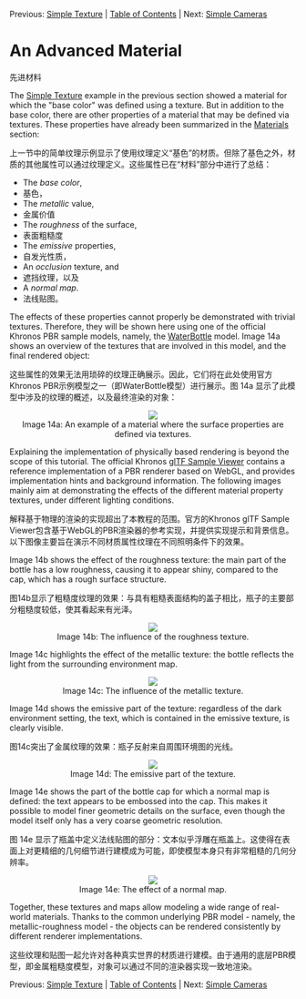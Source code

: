 Previous: [Simple Texture](gltfTutorial_013_SimpleTexture.md) | [Table of Contents](README.md) | Next: [Simple Cameras](gltfTutorial_015_SimpleCameras.md)

# An Advanced Material

先进材料

The [Simple Texture](gltfTutorial_013_SimpleTexture.md) example in the previous section showed a material for which the "base color" was defined using a texture. But in addition to the base color, there are other properties of a material that may be defined via textures. These properties have already been summarized in the [Materials](gltfTutorial_010_Materials.md) section:

上一节中的简单纹理示例显示了使用纹理定义“基色”的材质。但除了基色之外，材质的其他属性可以通过纹理定义。这些属性已在“材料”部分中进行了总结：

- The *base color*,
- 基色，
- The *metallic* value,
- 金属价值
- The *roughness* of the surface,
- 表面粗糙度
- The *emissive* properties,
- 自发光性质，
- An *occlusion* texture, and
- 遮挡纹理，以及
- A *normal map*.
- 法线贴图。


The effects of these properties cannot properly be demonstrated with trivial textures. Therefore, they will be shown here using one of the official Khronos PBR sample models, namely, the [WaterBottle](https://github.com/KhronosGroup/glTF-Sample-Models/tree/master/2.0/WaterBottle) model. Image 14a shows an overview of the textures that are involved in this model, and the final rendered object:

这些属性的效果无法用琐碎的纹理正确展示。因此，它们将在此处使用官方Khronos PBR示例模型之一（即WaterBottle模型）进行展示。图 14a 显示了此模型中涉及的纹理的概述，以及最终渲染的对象：

<p align="center">
<img src="images/materials.png" /><br>
<a name="cameras-png"></a>Image 14a: An example of a material where the surface properties are defined via textures.
</p>

Explaining the implementation of physically based rendering is beyond the scope of this tutorial. The official Khronos [glTF Sample Viewer](https://github.com/KhronosGroup/glTF-Sample-Viewer) contains a reference implementation of a PBR renderer based on WebGL, and provides implementation hints and background information. The following images mainly aim at demonstrating the effects of the different material property textures, under different lighting conditions.

解释基于物理的渲染的实现超出了本教程的范围。官方的Khronos glTF Sample Viewer包含基于WebGL的PBR渲染器的参考实现，并提供实现提示和背景信息。以下图像主要旨在演示不同材质属性纹理在不同照明条件下的效果。

Image 14b shows the effect of the roughness texture: the main part of the bottle has a low roughness, causing it to appear shiny, compared to the cap, which has a rough surface structure.

图14b显示了粗糙度纹理的效果：与具有粗糙表面结构的盖子相比，瓶子的主要部分粗糙度较低，使其看起来有光泽。

<p align="center">
<img src="images/advancedMaterial_roughness.png" /><br>
<a name="advancedMaterial_roughness-png"></a>Image 14b: The influence of the roughness texture.
</p>

Image 14c highlights the effect of the metallic texture: the bottle reflects the light from the surrounding environment map.

<p align="center">
<img src="images/advancedMaterial_metallic.png" /><br>
<a name="advancedMaterial_metallic-png"></a>Image 14c: The influence of the metallic texture.
</p>

Image 14d shows the emissive part of the texture: regardless of the dark environment setting, the text, which is contained in the emissive texture, is clearly visible.

图14c突出了金属纹理的效果：瓶子反射来自周围环境图的光线。

<p align="center">
<img src="images/advancedMaterial_emissive.png" /><br>
<a name="advancedMaterial_emissive-png"></a>Image 14d: The emissive part of the texture.
</p>

Image 14e shows the part of the bottle cap for which a normal map is defined: the text appears to be embossed into the cap. This makes it possible to model finer geometric details on the surface, even though the model itself only has a very coarse geometric resolution.

图 14e 显示了瓶盖中定义法线贴图的部分：文本似乎浮雕在瓶盖上。这使得在表面上对更精细的几何细节进行建模成为可能，即使模型本身只有非常粗糙的几何分辨率。

<p align="center">
<img src="images/advancedMaterial_normal.png" /><br>
<a name="advancedMaterial_normal-png"></a>Image 14e: The effect of a normal map.
</p>

Together, these textures and maps allow modeling a wide range of real-world materials. Thanks to the common underlying PBR model - namely, the metallic-roughness model - the objects can be rendered consistently by different renderer implementations.

这些纹理和贴图一起允许对各种真实世界的材质进行建模。由于通用的底层PBR模型，即金属粗糙度模型，对象可以通过不同的渲染器实现一致地渲染。


Previous: [Simple Texture](gltfTutorial_013_SimpleTexture.md) | [Table of Contents](README.md) | Next: [Simple Cameras](gltfTutorial_015_SimpleCameras.md)
